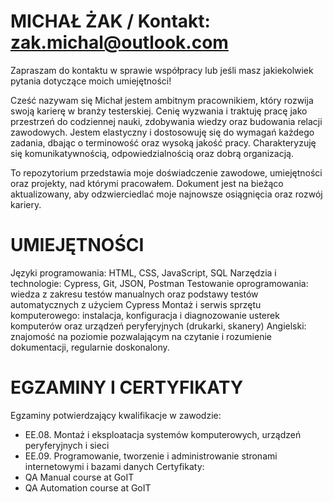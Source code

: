 # MICHAŁ ŻAK / Kontakt: zak.michal@outlook.com 
Zapraszam do kontaktu w sprawie współpracy lub jeśli masz jakiekolwiek pytania dotyczące moich umiejętności!  

Cześć nazywam się Michał jestem ambitnym pracownikiem, który rozwija swoją karierę w branży testerskiej. 
Cenię wyzwania i traktuję pracę jako przestrzeń do codziennej nauki, zdobywania wiedzy oraz budowania relacji zawodowych.
Jestem elastyczny i dostosowuję się do wymagań każdego zadania, dbając o terminowość oraz wysoką jakość pracy. 
Charakteryzuję się komunikatywnością, odpowiedzialnością oraz dobrą organizacją.

To repozytorium przedstawia moje doświadczenie zawodowe, umiejętności oraz projekty, nad którymi pracowałem. 
Dokument jest na bieżąco aktualizowany, aby odzwierciedlać moje najnowsze osiągnięcia oraz rozwój kariery.


# UMIEJĘTNOŚCI 

Języki programowania: HTML, CSS, JavaScript, SQL
Narzędzia i technologie: Cypress, Git, JSON, Postman
Testowanie oprogramowania: wiedza z zakresu testów manualnych oraz podstawy testów automatycznych z użyciem Cypress
Montaż i serwis sprzętu komputerowego: instalacja, konfiguracja i diagnozowanie usterek komputerów oraz urządzeń peryferyjnych (drukarki, skanery)
Angielski: znajomość na poziomie pozwalającym na czytanie i rozumienie dokumentacji, regularnie doskonalony.  


# EGZAMINY I CERTYFIKATY 
 
Egzaminy potwierdzający kwalifikacje w zawodzie:
-	EE.08. Montaż i eksploatacja systemów komputerowych, urządzeń peryferyjnych i sieci
-	EE.09. Programowanie, tworzenie i administrowanie stronami internetowymi i bazami danych
Certyfikaty:
-	QA Manual course at GoIT 
-	QA Automation course at GoIT 



